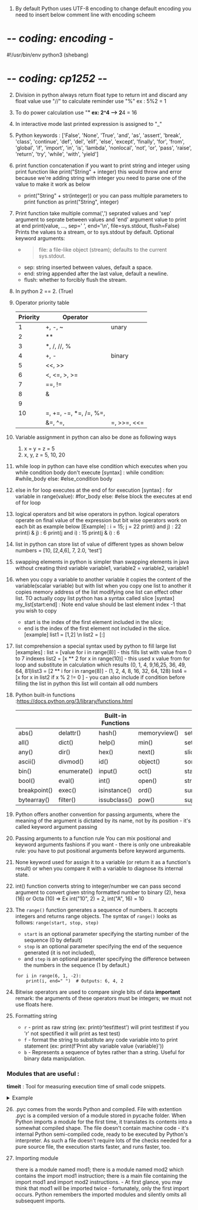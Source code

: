 1) By default Python uses UTF-8 encoding to change default encoding you need to insert below comment line with encoding scheem

# -*- coding: encoding -*

  #!/usr/bin/env python3 (shebang)

# -*- coding: cp1252 -*-

2) Division in python always return float type to return int and discard any float value use "//"
   to calculate reminder use "%" ex : 5%2 = 1
3) To do power calculation use "**" ex: 2^4 --> 2**4 = 16
4) In interactive mode last printed expression is assigned to "_"
5) Python keywords : ['False', 'None', 'True', 'and', 'as', 'assert', 'break', 'class', 'continue', 'def', 'del', 'elif', 'else', 'except', 'finally', 'for', 'from', 'global', 'if', 'import', 'in', 'is', 'lambda', 'nonlocal', 'not', 'or', 'pass', 'raise', 'return', 'try', 'while', 'with', 'yield']
6) print function concatenation if you want to print string and integer using print function like print("String" + integer) this would throw and error because we're adding string with integer you need to parse one of the value to make it work as below

   - print("String" + str(integer)) or you can pass multiple parameters to print function  as print("String", integer)
7) Print function take multiple comma(',') seprated values and 'sep' argument to seprate between values and 'end' argument value to print at end print(value, ..., sep=' ', end='\n', file=sys.stdout, flush=False) Prints the values to a stream, or to sys.stdout by default. Optional keyword arguments:

   - > file: a file-like object (stream); defaults to the current sys.stdout.
     >
   - sep: string inserted between values, default a space.
   - end: string appended after the last value, default a newline.
   - flush: whether to forcibly flush the stream.
8) In python 2 == 2. (True)
9) Operator priority table

   | Priority | Operator               |             |
   | -------- | ---------------------- | ----------- |
   | 1        | +, -, ~                | unary       |
   | 2        | **                     |             |
   | 3        | *, /, //, %            |             |
   | 4        | +, -                   | binary      |
   | 5        | <<, >>                 |             |
   | 6        | <, <=, >, >=           |             |
   | 7        | ==, !=                 |             |
   | 8        | &                      |             |
   | 9        |                        |             |
   | 10       | =, +=, -=, *=, /=, %=, |             |
   |          | &=, ^=,                | =, >>=, <<= |
10) Variable assignment in python can also be done as following ways

    1) x = y = z = 5
    2) x, y, z = 5, 10, 20
11) while loop in python can have else condition which executes when you while condition body don't execute
    [syntax] : while condition:
    #while_body
    else:
    #else_condition body
12) else in for loop executes at the end of for execution
    [syntax] : for variable in range(value):
    #for_body
    else:
    #else block the executes at end of for loop
13) logical operators and bit wise operators in python. logical operators operate on final value of the expression but bit wise operators work on each bit as example below
    [Example] : i = 15; j = 22
    print(i and j) : 22
    print(i & j)   : 6
    print(j and i) : 15
    print(j & i)   : 6
14) list in python can store list of value of different types as shown below
    numbers = [10, [2,4,6], 7, 2.0, 'test']
15) swapping elements in python is simpler than swapping elements in java without creating third variable
    variable1, variable2 = variable2, variable1
16) when you copy a variable to another variable it copies the content of the variable(scalar variable) but with list when you copy one list to another it copies memory address of the list
    modifying one list can effect other list. TO actually copy list python has a syntax called slice
    [syntax] my_list[start:end] : Note end value should be last element index -1  that you wish to copy

    - start is the index of the first element included in the slice;
    - end is the index of the first element not included in the slice.
      [example] list1 = [1,2] \n list2 = [:]
17) list comprehension a special syntax used by python to fill large list
    [examples] : list = [value for i in range(8)] - this fills list with value from 0 to 7 indexes
    list2 = [x ** 2 for x in range(10)] - this used x value from for loop and substitute in calculation which results (0, 1, 4, 9,16,25, 36, 49, 64, 81)list3 = [2 ** i for i in range(8)] - (1, 2, 4, 8, 16, 32, 64, 128)
    list4 = [x for x in list2 if x % 2 != 0 ] - you can also include if condition before filling the list in python this list will contain all odd numbers
18) Python built-in functions :https://docs.python.org/3/library/functions.html

    |              |             | Built-in Functions |              |                |
    | ------------ | ----------- | ------------------ | ------------ | -------------- |
    | abs()        | delattr()   | hash()             | memoryview() | set()          |
    | all()        | dict()      | help()             | min()        | setattr()      |
    | any()        | dir()       | hex()              | next()       | slice()        |
    | ascii()      | divmod()    | id()               | object()     | sorted()       |
    | bin()        | enumerate() | input()            | oct()        | staticmethod() |
    | bool()       | eval()      | int()              | open()       | str()          |
    | breakpoint() | exec()      | isinstance()       | ord()        | sum()          |
    | bytearray()  | filter()    | issubclass()       | pow()        | super()        |
19) Python offers another convention for passing arguments, where the meaning of the argument is dictated by its name, not by its position - it's called keyword argument passing
20) Passing arguments to a function rule You can mix positional and keyword arguments fashions if you want - there is only one unbreakable rule: you have to put positional arguments before keyword arguments.
21) None keyword used for assign it to a variable (or return it as a function's result) or when you compare it with a variable to diagnose its internal state.
22) int() function converts string to integer/number we can pass second argument to convert given string formatted number to binary (2), hexa (16) or Octa (10) => Ex int("10", 2) = 2, int("A", 16) = 10
23) The `range()` function generates a sequence of numbers. It accepts integers and returns range objects. The syntax of `range()` looks as follows: `range(start, stop, step)`

    * `start` is an optional parameter specifying the starting number of the sequence (0 by default)
    * `stop` is an optional parameter specifying the end of the sequence generated (it is not included),
    * and `step` is an optional parameter specifying the difference between the numbers in the sequence (1 by default.)

    ```
    for i in range(6, 1, -2):
        print(i, end=" ")  # Outputs: 6, 4, 2

    ```
24) Bitwise operators are used to compare single bits of data **important** remark: the arguments of these operators must be integers; we must not use floats here.
25) Formatting string 
    * `r` - print as raw string (ex: print(r'test\ttest') will print test\ttest if you 'r' not spectified it will print as test test)
    * `f` - format the string to substitute any code variable into to print statement (ex: print(f'Print aby variable value {variable}'))
    * `b` - Represents a sequence of bytes rather than a string. Useful for binary data manipulation. 

### Modules that are useful :

**timeit** : Tool for measuring execution time of small code snippets.

<details>
  <summary>Example</summary>
    ```python
        python -c "print('test')"
        output: test
        python -m timeit -h 
        python -m timeit -n 10
        output : 10 loops, best of 5: 10 nsec per loop
        python -m timeit -t
        output : 50000000 loops, best of 5: 8.58 nsec per loop
    ```
</details>


26) .pyc comes from the words Python and compiled. File with extention .pyc is a compiled version of a module stored in pycache folder. When Python imports a module for the first time, it translates its contents into a somewhat compiled shape. The file doesn't contain machine code - it's internal Python semi-compiled code, ready to be executed by Python's interpreter. As such a file doesn't require lots of the checks needed for a pure source file, the execution starts faster, and runs faster, too.

27) Importing module 

    there is a module named mod1;
    there is a module named mod2 which contains the import mod1 instruction;
    there is a main file containing the import mod1 and import mod2 instructions.
    \- At first glance, you may think that mod1 will be imported twice - fortunately, only the first import occurs. Python remembers the imported modules and silently omits all subsequent imports.